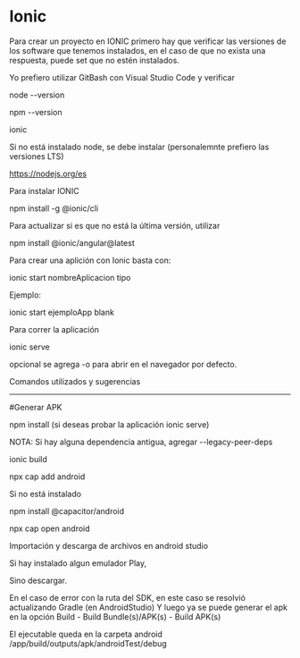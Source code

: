 # Ionic
Para crear un proyecto en IONIC primero hay que verificar las versiones de los software que tenemos instalados, en el caso de que no exista una respuesta, puede set que no estén instalados.

Yo prefiero utilizar GitBash con Visual Studio Code y verificar

node --version

npm --version

ionic

Si no está instalado node, se debe instalar (personalemnte prefiero las versiones LTS)

https://nodejs.org/es

Para instalar IONIC

npm install -g @ionic/cli

Para actualizar si es que no está la última versión, utilizar

npm install @ionic/angular@latest

Para crear una aplición con Ionic basta con:

ionic start nombreAplicacion tipo

Ejemplo:

ionic start ejemploApp blank

Para correr la aplicación

ionic serve

opcional se agrega -o para abrir en el navegador por defecto.

Comandos utilizados y sugerencias

----
#Generar APK

npm install (si deseas probar la aplicación ionic serve)

NOTA: Si hay alguna dependencia antigua, agregar --legacy-peer-deps

ionic build

npx cap add android

Si no está instalado

npm install @capacitor/android

npx cap open android

Importación y descarga de archivos en android studio

Si hay instalado algun emulador Play, 

Sino descargar.

En el caso de error con la ruta del SDK, en este caso se resolvió actualizando Gradle (en AndroidStudio)
Y luego ya se puede generar el apk en la opción Build - Build Bundle(s)/APK(s) - Build APK(s)

El ejecutable queda en la carpeta android /app/build/outputs/apk/androidTest/debug
